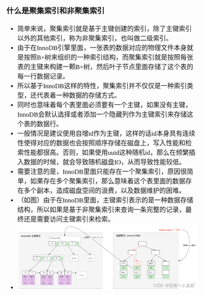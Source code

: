 <span  style="font-family: Simsun,serif; font-size: 17px; ">

### 什么是聚集索引和非聚集索引

- 简单来说，聚集索引就是基于主键创建的索引，除了主键索引以外的其他索引，称为非聚集索引，也叫做二级索引。
- 由于在InnoDB引擎里面，一张表的数据对应的物理文件本身就是按照B+树来组织的一种索引结构，而聚集索引就是按照每张表的主键来构建一颗B+树，然后叶子节点里面存储了这个表的每一行数据记录。
- 所以基于InnoDB这样的特性，聚集索引并不仅仅是一种索引类型，还代表着一种数据的存储方式。
- 同时也意味着每个表里面必须要有一个主键，如果没有主键，InnoDB会默认选择或者添加一个隐藏列作为主键索引来存储这个表的数据行。
- 一般情况是建议使用自增id作为主键，这样的话id本身具有连续性使得对应的数据也会按照顺序存储在磁盘上，写入性能和检索性能都很高。否则，如果使用uuid这种随机id，那么在频繁插入数据的时候，就会导致随机磁盘IO，从而导致性能较低。
- 需要注意的是，InnoDB里面只能存在一个聚集索引，原因很简单，如果存在多个聚集索引，那么意味着这个表里面的数据存在多个副本，造成磁盘空间的浪费，以及数据维护的困难。
- （如图）由于在InnoDB里面，主键索引表示的是一种数据存储结构，所以如果是基于非聚集索引来查询一条完整的记录，最终还是需要访问主键索引来检索。
- ![主键索引](./pic/主键索引.png)

</span>
